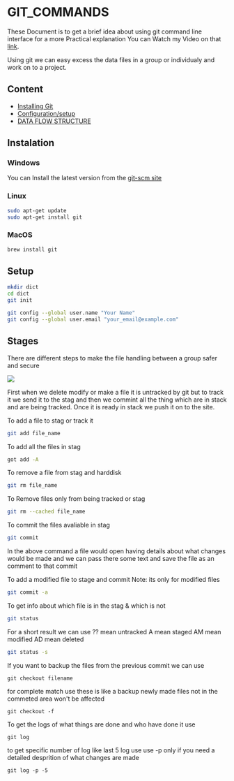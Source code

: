#                               GIT_COMMANDS

These Document is to get a brief idea about using git command line interface
for  a more Practical explanation You can Watch my Video on that [link](https://youtube.com/).

Using git we can easy excess the data files in a group or individualy and work
on to a project.

## Content 

- [Installing Git](#instalation)
- [Configuration/setup](#setup)
- [DATA FLOW STRUCTURE](#stages)


## Instalation
###  Windows
You can Install the latest version from the [git-scm site](https://git-scm.com/download/win)
### Linux
```bash
sudo apt-get update
sudo apt-get install git
```
### MacOS
```bash
brew install git
```
## Setup
```bash
mkdir dict
cd dict
git init
```

```bash
git config --global user.name "Your Name"
git config --global user.email "your_email@example.com"
```


## Stages

There are different steps to make the file handling between a group safer and secure

<img src='https://res.cloudinary.com/practicaldev/image/fetch/s--M_fHUEqA--/c_limit%2Cf_auto%2Cfl_progressive%2Cq_auto%2Cw_880/https://thepracticaldev.s3.amazonaws.com/i/128hsgntnsu9bww0y8sz.png'>

First when we delete modify or make a file it is untracked by git but to track
it we send it to the stag and then we commint all the thing which are in 
stack and are being tracked.
Once it is ready in stack we push it on to the site.


To add a file to stag or track it 

```bash
git add file_name
```

To add all the files in stag

```bash
got add -A
```


To remove a file from stag and harddisk

```bash
git rm file_name
```

To Remove files only from being tracked or stag

```bash
git rm --cached file_name
```

To commit the files avaliable in stag

```bash
git commit
```
In the above command a file would open having details about what changes would
be made and we can pass there some text and save the file as an comment to
that commit 

To add a modified file to stage and commit 
Note: its only for modified files

```bash
git commit -a
```

To get info about which file is in the stag & which is not 

```bash
git status
```
For a short result we can use 
?? mean untracked A mean staged AM mean modified  AD mean deleted 
```bash
git status -s
```
If you want to backup the files from the previous commit we can use 
```
git checkout filename
```
for complete match use
these is like a backup newly made files not in the commeted area won't be affected 
```
git checkout -f
```                                                                                                                                                                       
To get the logs of what things are done and who have done it use 
```
git log
```
to get specific number of log like last 5 log use
use -p only if you need a detailed desprition of what changes are made 
```
git log -p -5
```



